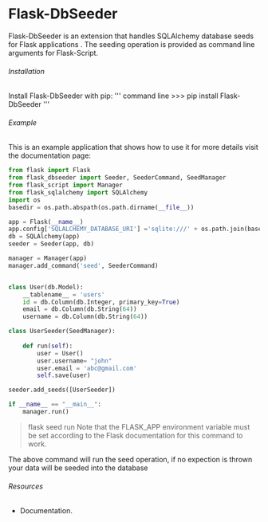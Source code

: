 # Flask-DbSeeder

Flask-DbSeeder is an extension that handles SQLAlchemy database seeds for Flask applications .
The seeding operation is provided as command line arguments for Flask-Script.

###### Installation
Install Flask-DbSeeder with pip:
''' command line
    >>> pip install Flask-DbSeeder
'''

###### Example
This is an example application that shows how to use it for more details visit the documentation page:
```python
from flask import Flask
from flask_dbseeder import Seeder, SeederCommand, SeedManager
from flask_script import Manager
from flask_sqlalchemy import SQLAlchemy
import os
basedir = os.path.abspath(os.path.dirname(__file__))

app = Flask(__name__)
app.config['SQLALCHEMY_DATABASE_URI'] ='sqlite:///' + os.path.join(basedir, 'test.db')
db = SQLAlchemy(app)
seeder = Seeder(app, db)

manager = Manager(app)
manager.add_command('seed', SeederCommand)


class User(db.Model):
    __tablename__ = 'users'
    id = db.Column(db.Integer, primary_key=True)
    email = db.Column(db.String(64))
    username = db.Column(db.String(64))

class UserSeeder(SeedManager):
    
    def run(self):
        user = User()
        user.username= "john"
        user.email = 'abc@gmail.com'
        self.save(user)

seeder.add_seeds([UserSeeder])

if __name__ == "__main__":
    manager.run()
```

> flask seed run
Note that the FLASK_APP environment variable must be set according to the Flask documentation for this command to work. 

The above command will run the seed operation, if no expection is thrown your data will be seeded into the database

###### Resources
* Documentation.

